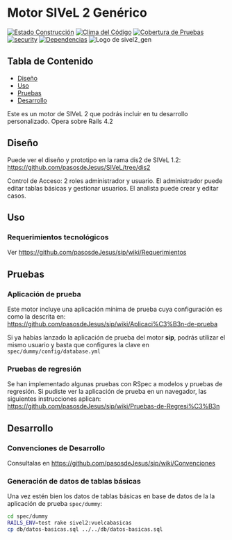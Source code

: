 # Motor SIVeL 2 Genérico
[![Estado Construcción](https://api.travis-ci.org/pasosdeJesus/sivel2_gen.svg?branch=master)](https://travis-ci.org/pasosdeJesus/sivel2_gen) [![Clima del Código](https://codeclimate.com/github/pasosdeJesus/sivel2_gen/badges/gpa.svg)](https://codeclimate.com/github/pasosdeJesus/sivel2_gen) [![Cobertura de Pruebas](https://codeclimate.com/github/pasosdeJesus/sivel2_gen/badges/coverage.svg)](https://codeclimate.com/github/pasosdeJesus/sivel2_gen) [![security](https://hakiri.io/github/pasosdeJesus/sivel2_gen/master.svg)](https://hakiri.io/github/pasosdeJesus/sivel2_gen/master) [![Dependencias](https://gemnasium.com/pasosdeJesus/sivel2_gen.svg)](https://gemnasium.com/pasosdeJesus/sivel2_gen) 
![Logo de sivel2_gen](https://raw.githubusercontent.com/pasosdeJesus/sivel2_gen/master/spec/dummy/public/images/logo.jpg)

## Tabla de Contenido
* [Diseño](#diseño)
* [Uso](#uso)
* [Pruebas](#pruebas)
* [Desarrollo](#desarrollo)

Este es un motor de SIVeL 2 que podrás incluir en tu desarrollo personalizado.
Opera sobre Rails 4.2

## Diseño

Puede ver el diseño y prototipo en la rama dis2 de SIVeL 1.2:
<https://github.com/pasosdeJesus/SIVeL/tree/dis2>

Control de Acceso: 2 roles administrador y usuario.  El administrador puede 
editar tablas básicas y gestionar usuarios.   El analista puede crear 
y editar casos.

## Uso

### Requerimientos tecnológicos

Ver <https://github.com/pasosdeJesus/sip/wiki/Requerimientos>

## Pruebas

### Aplicación de prueba

Este motor incluye una aplicación mínima de prueba cuya configuración
es como la descrita en:
<https://github.com/pasosdeJesus/sip/wiki/Aplicaci%C3%B3n-de-prueba>

Si ya habías lanzado la aplicación de prueba del motor **sip**, podrás utilizar
el mismo usuario y basta que configures la clave 
en ```spec/dummy/config/database.yml```

### Pruebas de regresión

Se han implementado algunas pruebas con RSpec a modelos y pruebas de regresión.
Si pudiste ver la aplicación de prueba en un navegador, las siguientes 
instrucciones aplican:
https://github.com/pasosdeJesus/sip/wiki/Pruebas-de-Regresi%C3%B3n

## Desarrollo

### Convenciones de Desarrollo

Consultalas en
https://github.com/pasosdeJesus/sip/wiki/Convenciones

### Generación de datos de tablas básicas

Una vez estén bien los datos de tablas básicas en base de datos de la
la aplicación de  prueba ```spec/dummy```:
```sh
cd spec/dummy
RAILS_ENV=test rake sivel2:vuelcabasicas
cp db/datos-basicas.sql ../../db/datos-basicas.sql
```

